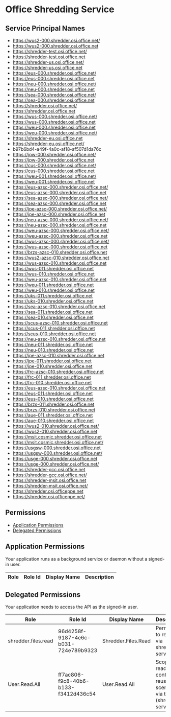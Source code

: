 # Office Shredding Service
## Service Principal Names
- https://wus2-000.shredder.osi.office.net/
- https://wus2-000.shredder.osi.office.net
- https://shredder-test.osi.office.net/
- https://shredder-test.osi.office.net
- https://shredder-us.osi.office.net/
- https://shredder-us.osi.office.net
- https://eus-000.shredder.osi.office.net/
- https://eus-000.shredder.osi.office.net
- https://neu-000.shredder.osi.office.net/
- https://neu-000.shredder.osi.office.net
- https://sea-000.shredder.osi.office.net/
- https://sea-000.shredder.osi.office.net
- https://shredder.osi.office.net/
- https://shredder.osi.office.net
- https://wus-000.shredder.osi.office.net/
- https://wus-000.shredder.osi.office.net
- https://weu-000.shredder.osi.office.net
- https://weu-000.shredder.osi.office.net/
- https://shredder-eu.osi.office.net
- https://shredder-eu.osi.office.net/
- b97b6bd4-a49f-4a0c-af18-af507d1da76c
- https://jpw-000.shredder.osi.office.net/
- https://jpw-000.shredder.osi.office.net
- https://cus-000.shredder.osi.office.net/
- https://cus-000.shredder.osi.office.net
- https://weu-001.shredder.osi.office.net/
- https://weu-001.shredder.osi.office.net
- https://eus-azsc-000.shredder.osi.office.net/
- https://eus-azsc-000.shredder.osi.office.net
- https://sea-azsc-000.shredder.osi.office.net/
- https://sea-azsc-000.shredder.osi.office.net
- https://jpe-azsc-000.shredder.osi.office.net/
- https://jpe-azsc-000.shredder.osi.office.net
- https://neu-azsc-000.shredder.osi.office.net/
- https://neu-azsc-000.shredder.osi.office.net
- https://weu-azsc-000.shredder.osi.office.net/
- https://weu-azsc-000.shredder.osi.office.net
- https://wus-azsc-000.shredder.osi.office.net/
- https://wus-azsc-000.shredder.osi.office.net
- https://brzs-azsc-010.shredder.osi.office.net
- https://wus2-azsc-010.shredder.osi.office.net
- https://wus-azsc-010.shredder.osi.office.net
- https://wus-011.shredder.osi.office.net
- https://wus-010.shredder.osi.office.net
- https://weu-azsc-010.shredder.osi.office.net
- https://weu-011.shredder.osi.office.net
- https://weu-010.shredder.osi.office.net
- https://uks-011.shredder.osi.office.net
- https://uks-010.shredder.osi.office.net
- https://sea-azsc-010.shredder.osi.office.net
- https://sea-011.shredder.osi.office.net
- https://sea-010.shredder.osi.office.net
- https://scus-azsc-010.shredder.osi.office.net
- https://scus-011.shredder.osi.office.net
- https://scus-010.shredder.osi.office.net
- https://neu-azsc-010.shredder.osi.office.net
- https://neu-011.shredder.osi.office.net
- https://neu-010.shredder.osi.office.net
- https://jpe-azsc-010.shredder.osi.office.net
- https://jpe-011.shredder.osi.office.net
- https://jpe-010.shredder.osi.office.net
- https://frc-azsc-010.shredder.osi.office.net
- https://frc-011.shredder.osi.office.net
- https://frc-010.shredder.osi.office.net
- https://eus-azsc-010.shredder.osi.office.net
- https://eus-011.shredder.osi.office.net
- https://eus-010.shredder.osi.office.net
- https://brzs-011.shredder.osi.office.net
- https://brzs-010.shredder.osi.office.net
- https://aue-011.shredder.osi.office.net
- https://aue-010.shredder.osi.office.net
- https://wus2-010.shredder.osi.office.net/
- https://wus2-010.shredder.osi.office.net
- https://msit.cosmic.shredder.osi.office.net
- https://msit.cosmic.shredder.osi.office.net/
- https://usgsw-000.shredder.osi.office.net
- https://usgsw-000.shredder.osi.office.net/
- https://usge-000.shredder.osi.office.net
- https://usge-000.shredder.osi.office.net/
- https://shredder-gcc.osi.office.net
- https://shredder-gcc.osi.office.net/
- https://shredder-msit.osi.office.net
- https://shredder-msit.osi.office.net/
- https://shredder.osi.officeppe.net
- https://shredder.osi.officeppe.net/

 ## Permissions
- [Application Permissions](#application-permissions)
- [Delegated Permissions](#delegated-permissions)

## Application Permissions
Your application runs as a background service or daemon without a signed-in user.

| Role | Role Id | Display Name | Description |
|---|---|---|---|

## Delegated Permissions
Your application needs to access the API as the signed-in user. 

| Role | Role Id | Display Name | Description |
|---|---|---|---|
| shredder.files.read | 96d4258f-9187-4e6c-b031-724e789b9323 | Shredder.Files.Read | Permission to read files via shredder service |
| User.Read.All | ff7ac806-f9c8-40b6-b133-f3412d436c54 | User.Read.All | Scope to read user content for reuse scenarios via this app (shredder service) |

